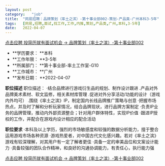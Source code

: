 ```yaml
---
layout:	post
category:	"job"
title:	"网易招聘：品牌策划（率土之滨）-第十事业部002-策划-产品类-广州本科3-5年"
tags:	[网易,招聘,面试,找工作,工作,内推,策划,产品类,广州,本科,3-5年]
date:	2022-04-07
---
```


[点击应聘 投简历就有面试机会 -> 品牌策划（率土之滨）-第十事业部002](http://mobile.bole.netease.com/bole/boleDetail?id=36628&employeeId=346f03c3cda5f04c&key=all)



- **学历要求： **本科
- **工作年限： **3-5年
- **所属部门： **第十事业部-率土工作室-G10
- **工作城市： **广州
- **发布日期： **2022-04-07



**职位描述**
职位描述：
·结合品牌进行游戏衍生品的规划、制作设计跟进
.产品对外品牌美术素材、软文监修，相关素材库管理
.促进对外分享活动/功能的设计（游戏内外均可）
.围绕《率土之滨》IP，制定国内长线品牌推广策略与创意
·把握市场热点，并及时了解和分析玩家情况，结合品牌现状，进行品牌方案制定
·负责IP业务的品牌管理，推动内外部资源整合；针对用户群体特性，实现IP价值
·跟进IP授权的工作，并配合在游戏内设计相应的配合活动






**职位要求**
·本科及以上学历，强烈的市场敏感度和较强的数据分析能力，擅于整合运用游戏市场各种资源
·游戏热爱者，对中国古代文化感兴趣。若对《率土之滨》游戏有较深理解，对其用户有一定了解者更佳
·具备一定的审美品位和文案设计能力
·具备较强的团队合作精神，和良好的沟通协调能力，有责任心，执行能力强



[点击应聘 投简历就有面试机会 -> 品牌策划（率土之滨）-第十事业部002](http://mobile.bole.netease.com/bole/boleDetail?id=36628&employeeId=346f03c3cda5f04c&key=all)